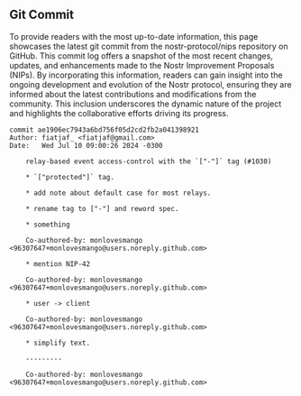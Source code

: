 ## Git Commit
To provide readers with the most up-to-date information, this page showcases the latest git commit from the nostr-protocol/nips repository on GitHub. This commit log offers a snapshot of the most recent changes, updates, and enhancements made to the Nostr Improvement Proposals (NIPs). By incorporating this information, readers can gain insight into the ongoing development and evolution of the Nostr protocol, ensuring they are informed about the latest contributions and modifications from the community. This inclusion underscores the dynamic nature of the project and highlights the collaborative efforts driving its progress.

```shell
commit ae1906ec7943a6bd756f05d2cd2fb2a041398921
Author: fiatjaf_ <fiatjaf@gmail.com>
Date:   Wed Jul 10 09:00:26 2024 -0300

    relay-based event access-control with the `["-"]` tag (#1030)
    
    * `["protected"]` tag.
    
    * add note about default case for most relays.
    
    * rename tag to ["-"] and reword spec.
    
    * something
    
    Co-authored-by: monlovesmango <96307647+monlovesmango@users.noreply.github.com>
    
    * mention NIP-42
    
    Co-authored-by: monlovesmango <96307647+monlovesmango@users.noreply.github.com>
    
    * user -> client
    
    Co-authored-by: monlovesmango <96307647+monlovesmango@users.noreply.github.com>
    
    * simplify text.
    
    ---------
    
    Co-authored-by: monlovesmango <96307647+monlovesmango@users.noreply.github.com>
```
